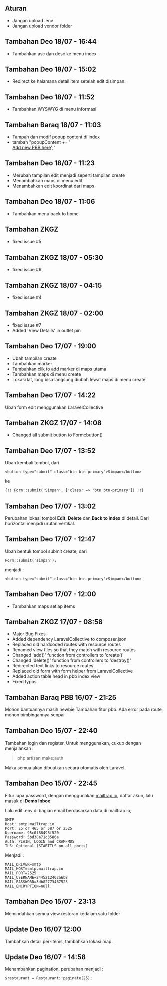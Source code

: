 ## Aturan
- Jangan upload .env
- Jangan upload vendor folder

## Tambahan Deo 18/07 - 16:44
- Tambahkan asc dan desc ke menu index

## Tambahan Deo 18/07 - 15:02
- Redirect ke halamana detail item setelah edit disimpan.

## Tambahan Deo 18/07 - 11:52
- Tambahkan WYSWYG di menu informasi

## Tambahan Baraq 18/07 - 11:03
- Tampah dan modif popup content di index 
- tambah "popupContent += '<br><a href="{{ route('pbb.create') }}?latitude=' + latitude + '&longitude=' + longitude + '">Add new PBB here</a>';"

## Tambahan Deo 18/07 - 11:23
- Merubah tampilan edit menjadi seperti tampilan create
- Menambahkan maps di menu edit
- Menambahkan edit koordinat dari maps

## Tambahan Deo 18/07 - 11:06
- Tambahkan menu back to home

## Tambahan ZKGZ
- fixed issue #5

## Tambahan ZKGZ 18/07 - 05:30
- fixed issue #6

## Tambahan ZKGZ 18/07 - 04:15
- fixed issue #4

## Tambahan ZKGZ 18/07 - 02:00
- fixed issue #7
- Added 'View Details' in outlet pin

## Tambahan Deo 17/07 - 19:00
- Ubah tampilan create
- Tambahkan marker
- Tambahkan clik to add marker di maps utama
- Tambahkan maps di menu create
- Lokasi lat, long bisa langsung diubah lewat maps di menu create

## Tambahan Deo 17/07 - 14:22
Ubah form edit menggunakan LaravelCollective

## Tambahan ZKGZ 17/07 - 14:08
- Changed all submit button to Form::button()

## Tambahan Deo 17/07 - 13:52
Ubah kembali tombol, dari

```
<button type="submit" class="btn btn-primary">Simpan</button>
```

ke 

```
{!! Form::submit('Simpan', ['class' => 'btn btn-primary']) !!}
```

## Tambahan Deo 17/07 - 13:02
Perubahan lokasi tombol **Edit**, **Delete** dan **Back to index** di detail.
Dari horizontal menjadi urutan vertikal.

## Tambahan Deo 17/07 - 12:47
Ubah bentuk tombol submit create, dari 

```
Form::submit('simpan');
```

menjadi :

```
<button type="submit" class="btn btn-primary">Simpan</button>
```

## Tambahan Deo 17/07 - 12:00
- Tambahkan maps setiap items

## Tambahan ZKGZ 17/07 - 08:58
- Major Bug Fixes
- Added dependency LaravelCollective to composer.json
- Replaced old hardcoded routes with resource routes
- Renamed view files so that they match with resource routes
- Changed 'add()' function from controllers to 'create()'
- Changed 'delete()' function from controllers to 'destroy()'
- Redirected text links to resource routes
- Replaced old form with form helper from LaravelCollective
- Added action table head in pbb index view
- Fixed typos

## Tambahan Baraq PBB 16/07 - 21:25
Mohon bantuannya masih newbie
Tambahan fitur pbb. Ada error pada route mohon bimbingannya senpai

## Tambahan Deo 15/07 - 22:40
Tambahan login dan register. Untuk menggunakan, cukup dengan menjalankan :

> php artisan make:auth

Maka semua akan dibuatkan secara otomatis oleh Laravel.

## Tambahan Deo 15/07 - 22:45
Fitur lupa password, dengan menggunakan [mailtrap.io](https://mailtrap.io/.),
daftar akun, lalu masuk di **Demo Inbox**

Lalu edit .env di bagian email berdasarkan data di mailtrap.io,

```
SMTP
Host: smtp.mailtrap.io
Port: 25 or 465 or 587 or 2525
Username: 95c0f88498f520
Password: 5bd38a71c3586a
Auth: PLAIN, LOGIN and CRAM-MD5
TLS: Optional (STARTTLS on all ports)
```

Menjadi :

```
MAIL_DRIVER=smtp
MAIL_HOST=smtp.mailtrap.io
MAIL_PORT=2525
MAIL_USERNAME=2445212462a6b8
MAIL_PASSWORD=3db82773467523
MAIL_ENCRYPTION=null
```

## Tambahan Deo 15/07 - 23:13
Memindahkan semua view restoran kedalam satu folder

## Update Deo 16/07 12:00
Tambahkan detail per-items, tambahkan lokasi map.

## Update Deo 16/07 - 14:58
Menambahkan pagination,
perubahan menjadi :
````
$restaurant = Restaurant::paginate(25);
````
